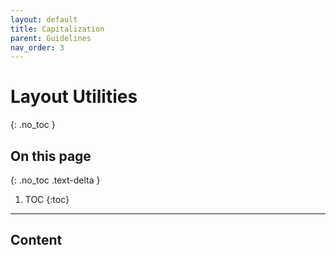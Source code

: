 ```yaml
---
layout: default
title: Capitalization
parent: Guidelines
nav_order: 3  
---
```


# Layout Utilities
{: .no_toc }

## On this page
{: .no_toc .text-delta }

1. TOC
{:toc}

---

## Content
